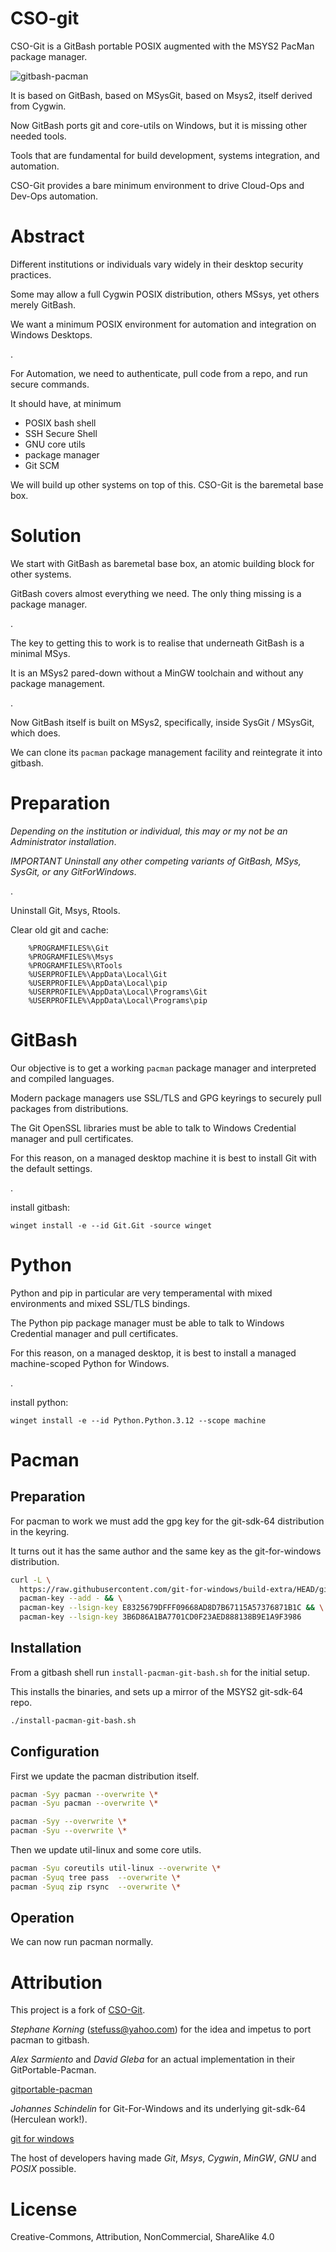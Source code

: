 # CSO-git

CSO-Git is a GitBash portable POSIX augmented with the MSYS2 PacMan package manager.

![gitbash-pacman](gitbash-pacman.png)



It is based on GitBash, based on MSysGit, based on Msys2, itself derived from Cygwin.

Now GitBash ports git and core-utils on Windows, but it is missing other needed tools.

Tools that are fundamental for build development, systems integration, and automation.

CSO-Git provides a bare minimum environment to drive Cloud-Ops and Dev-Ops automation.


# Abstract

Different institutions or individuals vary widely in their desktop security practices.

Some may allow a full Cygwin POSIX distribution, others MSsys, yet others merely GitBash.

We want a minimum POSIX environment for automation and integration on Windows Desktops.

.

For Automation, we need to authenticate, pull code from a repo, and run secure commands.

It should have, at minimum

- POSIX bash shell
- SSH Secure Shell
- GNU core utils
- package manager
- Git SCM

We will build up other systems on top of this.  CSO-Git is the baremetal base box.



# Solution

We start with GitBash as baremetal base box, an atomic building block for other systems.

GitBash covers almost everything we need. The only thing missing is a package manager.

.

The key to getting this to work is to realise that underneath GitBash is a minimal MSys.

It is an MSys2 pared-down without a MinGW toolchain and without any package management.

.

Now GitBash itself is built on MSys2, specifically, inside SysGit / MSysGit, which does.

We can clone its `pacman` package management facility and reintegrate it into gitbash.



# Preparation

*Depending on the institution or individual, this may or my not be an Administrator installation*.

*IMPORTANT Uninstall any other competing variants of GitBash, MSys, SysGit, or any GitForWindows*.

.

Uninstall  Git, Msys, Rtools.
        
Clear old git and cache:

```text
    %PROGRAMFILES%\Git
    %PROGRAMFILES%\Msys
    %PROGRAMFILES%\RTools
    %USERPROFILE%\AppData\Local\Git
    %USERPROFILE%\AppData\Local\pip
    %USERPROFILE%\AppData\Local\Programs\Git
    %USERPROFILE%\AppData\Local\Programs\pip
```


# GitBash

Our objective is to get a working `pacman` package manager and interpreted and compiled languages.

Modern package managers use SSL/TLS and GPG keyrings to securely pull packages from distributions.

The Git OpenSSL libraries must be able to talk to Windows Credential manager and pull certificates.

For this reason, on a managed desktop machine it is best to install Git with the default settings.

.

install gitbash:

    winget install -e --id Git.Git -source winget



# Python

Python and pip in particular are very temperamental with mixed environments and mixed SSL/TLS bindings.

The Python pip package manager must be able to talk to Windows Credential manager and pull certificates.

For this reason, on a managed desktop, it is best to install a managed machine-scoped Python for Windows. 

.

install python:

    winget install -e --id Python.Python.3.12 --scope machine
    



# Pacman

## Preparation

For pacman to work we must add the gpg key for the git-sdk-64 distribution in the keyring.

It turns out it has the same author and the same key as the git-for-windows distribution.


```bash
curl -L \
  https://raw.githubusercontent.com/git-for-windows/build-extra/HEAD/git-for-windows-keyring/git-for-windows.gpg | \
  pacman-key --add - && \
  pacman-key --lsign-key E8325679DFFF09668AD8D7B67115A57376871B1C && \
  pacman-key --lsign-key 3B6D86A1BA7701CD0F23AED888138B9E1A9F3986
```



## Installation

From a gitbash shell run `install-pacman-git-bash.sh` for the initial setup.

This installs the binaries, and sets up a mirror of the MSYS2 git-sdk-64 repo.


```bash
./install-pacman-git-bash.sh
```

  

## Configuration

First we update the pacman distribution itself.

```bash
pacman -Syy pacman --overwrite \*
pacman -Syu pacman --overwrite \*
```

```bash
pacman -Syy --overwrite \*
pacman -Syu --overwrite \*
```

Then we update util-linux and some core utils.

```bash
pacman -Syu coreutils util-linux --overwrite \*
pacman -Syuq tree pass  --overwrite \*
pacman -Syuq zip rsync  --overwrite \*
```


## Operation

We can now run pacman normally.





# Attribution


This project is a fork of [CSO-Git](https://github.com/korningf/CSO-git).



*Stephane Korning* (stefuss@yahoo.com) for the idea and impetus to port pacman to gitbash. 


*Alex Sarmiento* and *David Gleba* for an actual implementation in their GitPortable-Pacman.

[gitportable-pacman](https://github.com/dgleba/gitportable-pacman)


*Johannes Schindelin* for Git-For-Windows and its underlying git-sdk-64 (Herculean work!).

[git for windows](https://gitforwindows.org/install-inside-msys2-proper.html)


The host of developers having made *Git*, *Msys*, *Cygwin*, *MinGW*, *GNU* and *POSIX* possible.



# License

Creative-Commons,  Attribution, NonCommercial, ShareAlike 4.0


